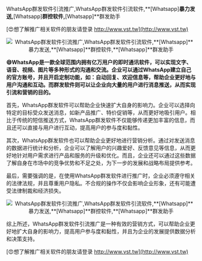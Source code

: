 WhatsApp群发软件引流推广,WhatsApp群发软件引流软件,**[Whatsapp]**暴力发送,**[Whatsapp]**群控软件,**[Whatsapp]**群发助手

[😍想了解推广相关软件的朋友请登录 http://www.vst.tw](http://www.vst.tw)

 <center><img src="https://vst.tw/MP4/tuiguang/png/4.png" alt="WhatsApp群发软件引流推广,WhatsApp群发软件引流软件,**[Whatsapp]**暴力发送,**[Whatsapp]**群控软件,**[Whatsapp]**群发助手"></center>

**😄WhatsApp是一款全球范围内拥有亿万用户的即时通讯软件，可以实现文字、语音、视频、图片等多种形式的沟通和交流。企业可以通过WhatsApp建立自己的官方账号，并且开启定制功能，如：自动回复、欢迎信息等，帮助企业更好地与用户沟通和互动。而群发软件则可以让企业向大量的用户进行消息推送，从而实现引流和营销的目的。**

首先，WhatsApp群发软件可以帮助企业快速扩大自身的影响力。企业可以选择向特定的目标受众发送消息，如新产品推广、特价促销等，从而更好地吸引用户。相比于传统的短信推送方式，WhatsApp群发软件不仅能够传递更加丰富的信息，而且还可以直接与用户进行互动，提高用户的参与度和黏性。

其次，WhatsApp群发软件也可以帮助企业更好地进行营销分析。通过对发送消息的数据进行统计和分析，企业可以了解用户的兴趣爱好、反馈意见等信息，从而更好地针对用户需求进行产品和服务的升级和优化。而且，企业还可以通过这些数据了解自身在市场中的竞争优势和不足之处，为下一步的发展和战略布局提供参考。

最后，需要强调的是，在使用WhatsApp群发软件进行推广时，企业必须遵守相关的法律法规，并且尊重用户隐私。不合规的操作不仅会影响企业形象，还有可能遭受法律制裁和经济损失。

 <center><img src="https://vst.tw/MP4/tuiguang/png/3.png" alt="WhatsApp群发软件引流推广,WhatsApp群发软件引流软件,**[Whatsapp]**暴力发送,**[Whatsapp]**群控软件,**[Whatsapp]**群发助手"></center>

综上所述，WhatsApp群发软件引流推广是一种有效的营销方式，可以帮助企业更好地扩大自身的影响力，提高用户参与度和黏性，并且为企业的发展提供数据分析和决策支持。

[😍想了解推广相关软件的朋友请登录 http://www.vst.tw](http://www.vst.tw)




